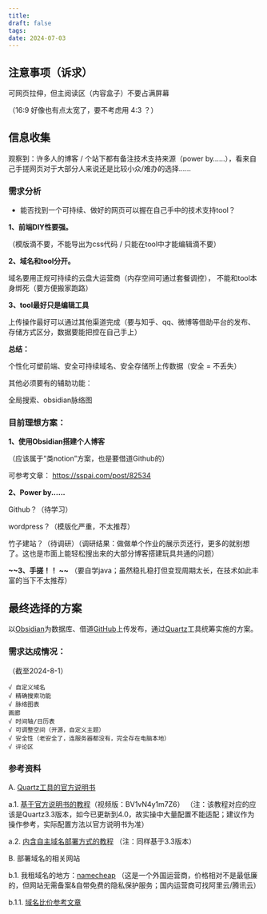 ```yaml
---
title: 
draft: false
tags: 
date: 2024-07-03
---
```

 
## 注意事项（诉求）

可网页拉伸，但主阅读区（内容盒子）不要占满屏幕

（16:9 好像也有点太宽了，要不考虑用 4:3 ？）

## 信息收集

观察到：许多人的博客 / 个站下都有备注技术支持来源（power by……），看来自己手搓网页对于大部分人来说还是比较小众/难办的选择……

### 需求分析
- 能否找到一个可持续、做好的网页可以握在自己手中的技术支持tool？

**1、前端DIY性要强。**

（模版滴不要，不能导出为css代码 / 只能在tool中才能编辑滴不要）

**2、域名和tool分开。**

域名要用正规可持续的云盘大运营商（内存空间可通过套餐调控），
不能和tool本身绑死（要方便搬家跑路）

**3、tool最好只是编辑工具**

上传操作最好可以通过其他渠道完成（要与知乎、qq、微博等借助平台的发布、存储方式区分，数据要能把控在自己手上）

**总结：**

个性化可塑前端、安全可持续域名、安全存储所上传数据（安全 = 不丢失）

其他必须要有的辅助功能：

全局搜索、obsidian脉络图

### 目前理想方案：

**1、使用Obsidian搭建个人博客**

（应该属于“类notion”方案，也是要借道Github的）

可参考文章：
https://sspai.com/post/82534

**2、Power by......**

Github？（待学习）

wordpress？（模版化严重，不太推荐）

竹子建站？（待调研）（调研结果：做做单个作业的展示页还行，更多的就别想了。这也是市面上能轻松搜出来的大部分博客搭建玩具共通的问题）

**~~3、手搓！！
~~**
（要自学java；虽然稳扎稳打但变现周期太长，在技术如此丰富的当下不太推荐）


## 最终选择的方案
以[Obsidian](https://obsidian.md)为数据库、借道[GitHub](https://github.com/jackyzha0/quartz)上传发布，通过[Quartz](https://cmbill.github.io/quartz-doc-cn/)工具统筹实施的方案。


### 需求达成情况：
（截至2024-8-1）

	√ 自定义域名 
	√ 精确搜索功能
	√ 脉络图表
	画廊
	√ 时间轴/日历表
	√ 可调整空间（开源，自定义主题）
	√ 安全性（老安全了，连服务器都没有，完全存在电脑本地）
	√ 评论区

### 参考资料

A. [Quartz工具的官方说明书](https://cmbill.github.io/quartz-doc-cn/setting-up-your-GitHub-repository)

a.1. [基于官方说明书的教程](https://skedush.xyz/生存/博客搭建/0成本搭建基于github-actions+obsidian+quartz的持续化集成博客最佳实践)（视频版：BV1vN4y1m7Z6）
（注：该教程对应的应该是Quartz3.3版本，如今已更新到4.0，故实操中大量配置不能适配；建议作为操作参考，实际配置方法以官方说明书为准）

a.2. [内含自主域名部署方式的教程](https://blog.wssh.trade/posts/obsidian-quartz/)
（注：同样基于3.3版本）


B. 部署域名的相关网站

b.1. 我租域名的地方：[namecheap](https://www.namecheap.com/myaccount/login/?ReturnUrl=%2fdomains%2fdomaincontrolpanel%2fetongsland.com%2fadvancedns)
（这是一个外国运营商，价格相对不是最低廉的，但网站无需备案&自带免费的隐私保护服务；国内运营商可找阿里云/腾讯云）

b.1.1. [域名比价参考文章](https://zhuanlan.zhihu.com/p/96886767)